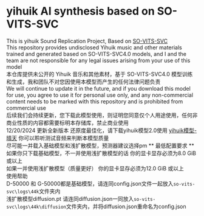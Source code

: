 # yihuik AI synthesis based on SO-VITS-SVC
This is yihuik Sound Replication Project, Based on <a href="https://github.com/svc-develop-team/so-vits-svc">SO-VITS-SVC</a> <br>
This repository provides undisclosed Yihuik music and other materials trained and generated based on SO-VITS-SVC4.0 models, and I and the team are not responsible for any legal issues arising from your use of this model <br>
本仓库提供未公开的 Yihuik 音乐和其他素材，基于 SO-VITS-SVC4.0 模型训练和生成，我和团队不对您因使用本模型而产生的任何法律问题负责 <br>
We will continue to update it in the future, and if you download this model for use, you agree to use it for personal use only, and any non-commercial content needs to be marked with this repository and is prohibited from commercial use <br>
后续我们会持续更新，您下载此模型使用，则证明您同意仅个人用途使用，任何非商业性质的内容都需要标明本存储库，禁止商业使用 <br>
12/20/2024 更新全新版本 还原度最佳化，请下载yihuik模型2.0使用 <a href="https://drive.xmlans.com/s/QoIq">yihuik模型-晴天</a> 你可以聆听测试音频来判断本模型质量 <br>
尽可能一并载入基础模型和浅扩散模型，预测器建议选择pm
** 最低配置要求 **
如果你只下载基础模型，不一并使用浅扩散模型的话 你的显卡显存必须为8.0 GiB 或以上 <br>
如果一并使用浅扩散模型（质量更好） 你的显卡显存必须为12.0 GiB 或以上 <br>
使用帮助<br>
D-50000 和 G-50000都是基础模型，请连同config.json文件一起放入<code>so-vits-svc\logs\44k</code>文件夹内 <br>
浅扩散模型diffusion.pt 请连同diffusion.json一同放入<code>so-vits-svc\logs\44k\diffusion</code>文件夹内，并将diffusion.json重命名为config.json <br>
